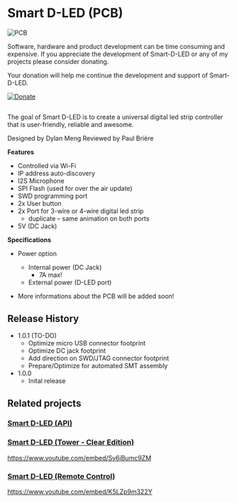 ﻿# Smart D-LED (PCB)
![PCB](https://lh3.googleusercontent.com/56aI-8e_spPzJCNZfLMgKNGMolLUiGaGQdMBBa0Bixeeup7TWB--QamCgDbBYty2Al9ejCQA2Avo)

Software, hardware and product development can be time consuming and expensive. If you appreciate the development of Smart-D-LED or any of my projects please consider donating.

Your donation will help me continue the development and support of Smart-D-LED.

[![Donate](https://img.shields.io/badge/Donate-PayPal-blue.svg)](https://www.paypal.me/DMeng)

## 
The goal of Smart D-LED is to create a universal digital led strip controller that is user-friendly, reliable and awesome. 

Designed by Dylan Meng
Reviewed by Paul Brière

**Features**
 - Controlled via Wi-Fi
 - IP address auto-discovery
 - I2S Microphone
 - SPI Flash (used for over the air update)
 - SWD programming port
 - 2x User button
 - 2x Port  for 3-wire or 4-wire digital led strip 
	 - duplicate – same animation on both ports
 - 5V (DC  Jack)
 
**Specifications**
- Power option
	- Internal power (DC Jack) 
		- 7A max!
	- External power (D-LED port) 

- More informations about the PCB will be added soon!

## Release History

- 1.0.1 (TO-DO)
	- Optimize micro USB connector footprint  
	- Optimize DC jack footprint 
	- Add direction on SWD/JTAG connector footprint
	- Prepare/Optimize for automated SMT assembly
 - 1.0.0
	 - Inital release
	
## Related projects

### [ Smart D-LED (API)](https://github.com/DylanMeng/Smart-D-LED-API)

### [ Smart D-LED (Tower - Clear Edition)](https://github.com/DylanMeng/Smart-D-LED-Tower)

https://www.youtube.com/embed/Sv6iBumc9ZM

### [ Smart D-LED (Remote Control)](https://dylogic-design.com/)

https://www.youtube.com/embed/K5LZp9m322Y

## 

